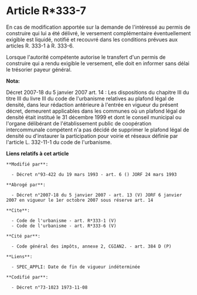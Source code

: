 # Article R*333-7

En cas de modification apportée sur la demande de l'intéressé au permis de construire qui lui a été délivré, le versement
complémentaire éventuellement exigible est liquidé, notifié et recouvré dans les conditions prévues aux articles R. 333-1 à
R. 333-6. 

Lorsque l'autorité compétente autorise le transfert d'un permis de construire qui a rendu exigible le versement, elle doit en
informer sans délai le trésorier payeur général.

**Nota:**

Décret 2007-18 du 5 janvier 2007 art. 14 : Les dispositions du chapitre III du titre III du livre III du code de l'urbanisme
relatives au plafond légal de densité, dans leur rédaction antérieure à l'entrée en vigueur du présent décret, demeurent
applicables dans les communes où un plafond légal de densité était institué le 31 décembre 1999 et dont le conseil municipal
ou l'organe délibérant de l'établissement public de coopération intercommunale compétent n'a pas décidé de supprimer le
plafond légal de densité ou d'instaurer la participation pour voirie et réseaux définie par l'article L. 332-11-1 du code de
l'urbanisme.

**Liens relatifs à cet article**

	**Modifié par**:

	  - Décret n°93-422 du 19 mars 1993 - art. 6 () JORF 24 mars 1993

	**Abrogé par**:

	  - Décret n°2007-18 du 5 janvier 2007 - art. 13 (V) JORF 6 janvier 2007 en vigueur le 1er octobre 2007 sous réserve art. 14

	**Cite**:

	  - Code de l'urbanisme - art. R*333-1 (V)
	  - Code de l'urbanisme - art. R*333-6 (V)

	**Cité par**:

	  - Code général des impôts, annexe 2, CGIAN2. - art. 384 D (P)

	**Liens**:

	  - SPEC_APPLI: Date de fin de vigueur indéterminée

	**Codifié par**:

	  - Décret n°73-1023 1973-11-08
